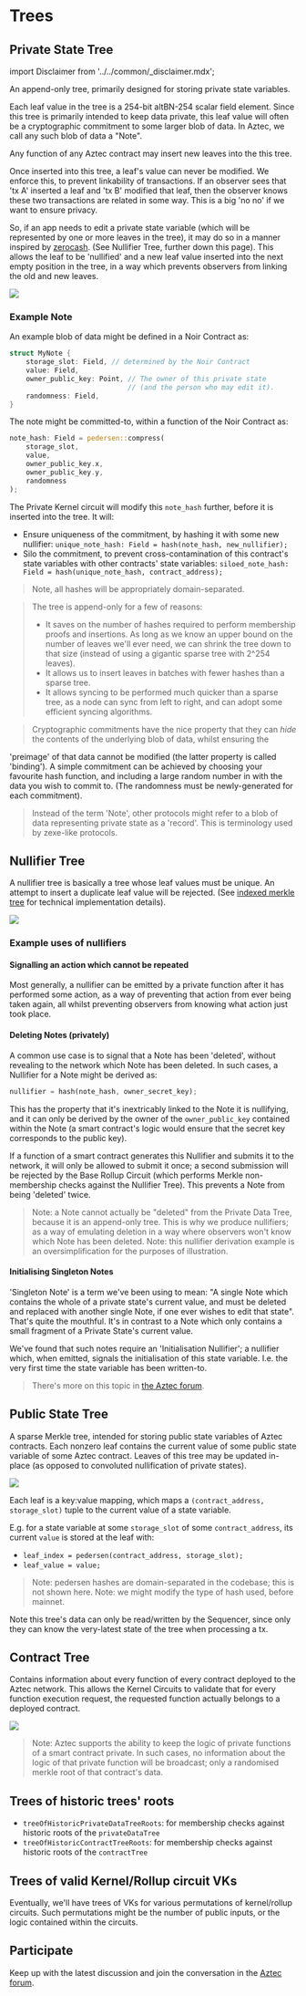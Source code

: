 # Trees

## Private State Tree

import Disclaimer from '../../common/\_disclaimer.mdx';

<Disclaimer/>

An append-only tree, primarily designed for storing private state variables.

Each leaf value in the tree is a 254-bit altBN-254 scalar field element. Since this tree is primarily intended to keep data private, this leaf value will often be a cryptographic commitment to some larger blob of data. In Aztec, we call any such blob of data a "Note".

Any function of any Aztec contract may insert new leaves into the this tree.

Once inserted into this tree, a leaf's value can never be modified. We enforce this, to prevent linkability of transactions. If an observer sees that 'tx A' inserted a leaf and 'tx B' modified that leaf, then the observer knows these two transactions are related in some way. This is a big 'no no' if we want to ensure privacy.

So, if an app needs to edit a private state variable (which will be represented by one or more leaves in the tree), it may do so in a manner inspired by [zerocash](http://zerocash-project.org/media/pdf/zerocash-extended-20140518.pdf). (See Nullifier Tree, further down this page). This allows the leaf to be 'nullified' and a new leaf value inserted into the next empty position in the tree, in a way which prevents observers from linking the old and new leaves.

![](https://hackmd.io/_uploads/SywUwMmmh.png)

<!-- TODO: consider separating Note and Nullifier examples into their own doc, because it's actually a very large topic in itself, and can be expanded upon in much more detail than shown here. -->

### Example Note

An example blob of data might be defined in a Noir Contract as:

```rust
struct MyNote {
    storage_slot: Field, // determined by the Noir Contract
    value: Field,
    owner_public_key: Point, // The owner of this private state
                             // (and the person who may edit it).
    randomness: Field,
}
```

The note might be committed-to, within a function of the Noir Contract as:

```rust
note_hash: Field = pedersen::compress(
    storage_slot,
    value,
    owner_public_key.x,
    owner_public_key.y,
    randomness
);
```

The Private Kernel circuit will modify this `note_hash` further, before it is inserted into the tree. It will:

- Ensure uniqueness of the commitment, by hashing it with some new nullifier:
  `unique_note_hash: Field = hash(note_hash, new_nullifier);`
- Silo the commitment, to prevent cross-contamination of this contract's state variables with other contracts' state variables:
  `siloed_note_hash: Field = hash(unique_note_hash, contract_address);`

> Note, all hashes will be appropriately domain-separated.

> The tree is append-only for a few of reasons:
>
> - It saves on the number of hashes required to perform membership proofs and insertions. As long as we know an upper bound on the number of leaves we'll ever need, we can shrink the tree down to that size (instead of using a gigantic sparse tree with 2^254 leaves).
> - It allows us to insert leaves in batches with fewer hashes than a sparse tree.
> - It allows syncing to be performed much quicker than a sparse tree, as a node can sync from left to right, and can adopt some efficient syncing algorithms.

> Cryptographic commitments have the nice property that they can _hide_ the contents of the underlying blob of data, whilst ensuring the

'preimage' of that data cannot be modified (the latter property is called 'binding'). A simple commitment can be achieved by choosing your favourite hash function, and including a large random number in with the data you wish to commit to. (The randomness must be newly-generated for each commitment).

> Instead of the term 'Note', other protocols might refer to a blob of data representing private state as a 'record'. This is terminology used by zexe-like protocols.

## Nullifier Tree

A nullifier tree is basically a tree whose leaf values must be unique. An attempt to insert a duplicate leaf value will be rejected. (See [indexed merkle tree](./indexed-merkle-tree.md) for technical implementation details).

![](https://hackmd.io/_uploads/BkUX0PVX2.png)

### Example uses of nullifiers

#### Signalling an action which cannot be repeated

Most generally, a nullifier can be emitted by a private function after it has performed some action, as a way of preventing that action from ever being taken again, all whilst preventing observers from knowing what action just took place.

#### Deleting Notes (privately)

A common use case is to signal that a Note has been 'deleted', without revealing to the network which Note has been deleted. In such cases, a Nullifier for a Note might be derived as:

```rust
nullifier = hash(note_hash, owner_secret_key);
```

This has the property that it's inextricably linked to the Note it is nullifying, and it can only be derived by the owner of the `owner_public_key` contained within the Note (a smart contract's logic would ensure that the secret key corresponds to the public key).

If a function of a smart contract generates this Nullifier and submits it to the network, it will only be allowed to submit it once; a second submission will be rejected by the Base Rollup Circuit (which performs Merkle non-membership checks against the Nullifier Tree). This prevents a Note from being 'deleted' twice.

> Note: a Note cannot actually be "deleted" from the Private Data Tree, because it is an append-only tree. This is why we produce nullifiers; as a way of emulating deletion in a way where observers won't know which Note has been deleted.
> Note: this nullifier derivation example is an oversimplification for the purposes of illustration.

#### Initialising Singleton Notes

'Singleton Note' is a term we've been using to mean: "A single Note which contains the whole of a private state's current value, and must be deleted and replaced with another single Note, if one ever wishes to edit that state". That's quite the mouthful. It's in contrast to a Note which only contains a small fragment of a Private State's current value. <!-- TODO: write about fragmented private state, somewhere. -->

We've found that such notes require an 'Initialisation Nullifier'; a nullifier which, when emitted, signals the initialisation of this state variable. I.e. the very first time the state variable has been written-to.

> There's more on this topic in [the Aztec forum](https://discourse.aztec.network/t/utxo-syntax-2-initialising-singleton-utxos/47).

## Public State Tree

A sparse Merkle tree, intended for storing public state variables of Aztec contracts. Each nonzero leaf contains the current value of some public state variable of some Aztec contract. Leaves of this tree may be updated in-place (as opposed to convoluted nullification of private states).

![](https://hackmd.io/_uploads/S18UJ_EQ3.png)

Each leaf is a key:value mapping, which maps a `(contract_address, storage_slot)` tuple to the current value of a state variable.

E.g. for a state variable at some `storage_slot` of some `contract_address`, its current `value` is stored at the leaf with:

- `leaf_index = pedersen(contract_address, storage_slot);`
- `leaf_value = value;`

> Note: pedersen hashes are domain-separated in the codebase; this is not shown here.
> Note: we might modify the type of hash used, before mainnet.

Note this tree's data can only be read/written by the Sequencer, since only they can know the very-latest state of the tree when processing a tx.

## Contract Tree

Contains information about every function of every contract deployed to the Aztec network. This allows the Kernel Circuits to validate that for every function execution request, the requested function actually belongs to a deployed contract.

![](https://hackmd.io/_uploads/ByD2CwVQ3.png)

> Note: Aztec supports the ability to keep the logic of private functions of a smart contract private. In such cases, no information about the logic of that private function will be broadcast; only a randomised merkle root of that contract's data.

## Trees of historic trees' roots

- `treeOfHistoricPrivateDataTreeRoots`: for membership checks against historic roots of the `privateDataTree`
- `treeOfHistoricContractTreeRoots`: for membership checks against historic roots of the `contractTree`

## Trees of valid Kernel/Rollup circuit VKs

Eventually, we'll have trees of VKs for various permutations of kernel/rollup circuits. Such permutations might be the number of public inputs, or the logic contained within the circuits.

## Participate

Keep up with the latest discussion and join the conversation in the [Aztec forum](https://discourse.aztec.network).
